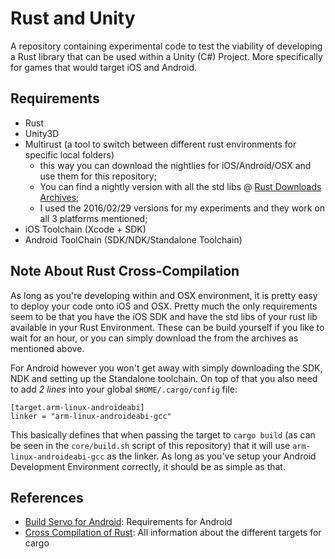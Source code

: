 # Rust and Unity

A repository containing experimental code to test the viability of developing a Rust library that can be used within a Unity (C#) Project.
More specifically for games that would target iOS and Android.

## Requirements

+ Rust
+ Unity3D
+ Multirust (a tool to switch between different rust environments for specific local folders)
  + this way you can download the nightlies for iOS/Android/OSX and use them for this repository;
  + You can find a nightly version with all the std libs @ [Rust Downloads Archives](http://static.rust-lang.org/dist/index.html);
  + I used the 2016/02/29 versions for my experiments and they work on all 3 platforms mentioned;
+ iOS Toolchain (Xcode + SDK)
+ Android ToolChain (SDK/NDK/Standalone Toolchain)

## Note About Rust Cross-Compilation

As long as you're developing within and OSX environment, it is pretty easy to deploy your code onto iOS and OSX. Pretty much the only requirements seem to be that you have the iOS SDK and have the std libs of your rust lib available in your Rust Environment. These can be build yourself if you like to wait for an hour, or you can simply download the from the archives as mentioned above.

For Android however you won't get away with simply downloading the SDK, NDK and setting up the Standalone toolchain. On top of that you also need to add _2 lines_ into your global `$HOME/.cargo/config` file:

    [target.arm-linux-androideabi]
    linker = "arm-linux-androideabi-gcc"

This basically defines that when passing the target to `cargo build` (as can be seen in the `core/build.sh` script of this repository) that it will use `arm-linux-androideabi-gcc` as the linker. As long as you've setup your Android Development Environment correctly, it should be as simple as that.

## References

+ [Build Servo for Android](https://github.com/servo/servo/wiki/Building-for-Android): Requirements for Android
+ [Cross Compilation of Rust](https://github.com/japaric/rust-cross#cross-compiling-with-cargo): All information about the different targets for cargo
